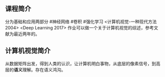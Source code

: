 ## 课程简介
分为基础和应用两部分 #神经网络 #卷积 #强化学习
<计算机视觉-一种现代方法 2004> <Deep Learning 2017>
作业可以做一个关于计算机视觉的综述，参考文献为最近两年的。

## 计算机视觉简介
从数据矩阵出发，得到人类的认识，让计算机明白事物，从底层的像素信号，到高层的**语义**理解。存在语义鸿沟。